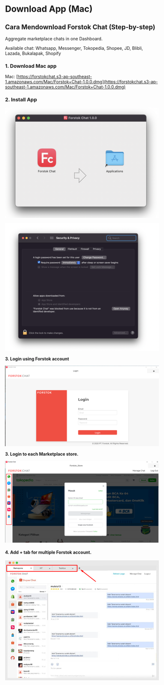 # Download App (Mac)

## Cara Mendownload Forstok Chat (Step-by-step)

Aggregate marketplace chats in one Dashboard.&#x20;

Available chat: Whatsapp, Messenger, Tokopedia, Shopee, JD, Blibli, Lazada, Bukalapak, Shopify

### 1. Download  Mac app&#x20;

Mac: [https://forstokchat.s3-ap-southeast-1.amazonaws.com/Mac/Forstok+Chat-1.0.0.dmg](https://forstokchat.s3-ap-southeast-1.amazonaws.com/Mac/Forstok+Chat-1.0.0.dmg)

### **2. Install App**

![1. Copy file to Applications folder](../../.gitbook/assets/screen-shot-2021-08-03-at-2.16.10-pm.png)

![2. Go to System Preferences / Security & Privacy. Click Open Anyway](../../.gitbook/assets/screen-shot-2021-08-03-at-2.12.56-pm.png)

**3. Login using Forstok account**&#x20;

![](<../../.gitbook/assets/image (10) (1).png>)

**3. Login to each Marketplace store.**&#x20;

![](<../../.gitbook/assets/image (265).png>)

#### 4. Add + tab for multiple Forstok account.

![](<../../.gitbook/assets/image (83).png>)

